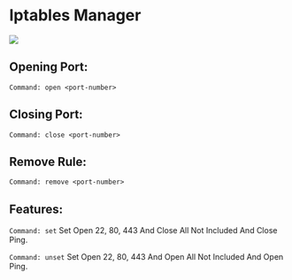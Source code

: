 # Iptables Manager
![](https://github.com/ER-hamed/iptable-manager/raw/main/Screenshot.png)
## Opening Port:

```
Command: open <port-number>
```


## Closing Port:
```
Command: close <port-number>
```


## Remove Rule:
```
Command: remove <port-number>
```



## Features:
```Command: set``` Set Open 22, 80, 443 And Close All Not Included And Close Ping.

```Command: unset``` Set Open 22, 80, 443 And Open All Not Included And Open Ping.
